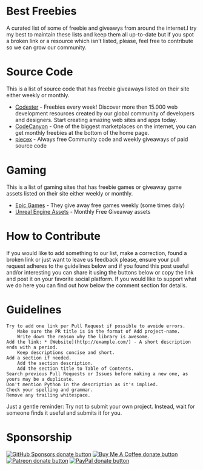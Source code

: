 # Best Freebies
A curated list of some of freebie and giveawys from around the internet.I try my best to maintain these lists and keep them all up-to-date but if you spot a broken link or a resource which isn't listed, please, feel free to contribute so we can grow our community. 

# Source Code
This is a list of source code that has freebie giveaways listed on their site either weekly or monthly.
 - [Codester](https://www.codester.com/free/) - Freebies every week! Discover more then 15.000 web development resources created by our global community of developers and designers. Start creating amazing web sites and apps today.
 - [CodeCanyon](https://codecanyon.net/) - One of the biggest marketplaces on the internet, you can get monthly freebies at the bottom of the home page.
 - [piecex](https://www.piecex.com/eng/products/free) - Always free Community code and weekly giveaways of paid source code

  # Gaming
  This is a list of gaming sites that has freebie games or giveaway game assets listed on their site either weekly or monthly.
  - [Epic Games](https://store.epicgames.com/) - They give away free games weekly (some times daly)
  - [Unreal Engine Assets](https://www.unrealengine.com/marketplace/en-US/assets?count=20&sortBy=effectiveDate&sortDir=DESC&start=0&tag=4910) - Monthly Free Giveaway assets

# How to Contribute

If you would like to add something to our list, make a correction, found a broken link or just want to leave us feedback please, ensure your pull request adheres to the guidelines below and if you found this post useful and/or interesting you can share it using the buttons below or copy the link and post it on your favorite social platform. If you would like to support what we do here you can find out how below the comment section for details. 

# Guidelines

    Try to add one link per Pull Request if possible to avoide errors.
        Make sure the PR title is in the format of Add project-name.
        Write down the reason why the library is awesome.
    Add the link: * [Website](http://example.com/) - A short description ends with a period.
        Keep descriptions concise and short.
    Add a section if needed.
        Add the section description.
        Add the section title to Table of Contents.
    Search previous Pull Requests or Issues before making a new one, as yours may be a duplicate.
    Don't mention Python in the description as it's implied.
    Check your spelling and grammar.
    Remove any trailing whitespace.

Just a gentle reminder: Try not to submit your own project. Instead, wait for someone finds it useful and submits it for you.

# Sponsorship
<span class="badge-githubsponsors"><a href="https://github.com/sponsors/djacidfx" title="Donate to this project using GitHub Sponsors"><img src="https://img.shields.io/badge/github-donate-yellow.svg" alt="GitHub Sponsors donate button" /></a></span>
<span class="badge-buymeacoffee"><a href="https://buymeacoffee.com/wildcatprod" title="Donate to this project using Buy Me A Coffee"><img src="https://img.shields.io/badge/buy%20me%20a%20coffee-donate-yellow.svg" alt="Buy Me A Coffee donate button" /></a></span>
<span class="badge-patreon"><a href="https://patreon.com/wildcatstudio" title="Donate to this project using Patreon"><img src="https://img.shields.io/badge/patreon-donate-yellow.svg" alt="Patreon donate button" /></a></span>
<span class="badge-paypal"><a href="https://paypal.me/WildCatProductions" title="Donate to this project using Paypal"><img src="https://img.shields.io/badge/paypal-donate-yellow.svg" alt="PayPal donate button" /></a></span>
